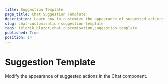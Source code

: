 ```yaml
---
title: Suggestion Template
page_title: Chat Suggestion Template
description: Learn how to customize the appearance of suggested actions using the SuggestionTemplate parameter in the Telerik UI for Blazor Chat component.
slug: chat-customisation-suggestion-template
tags: telerik,blazor,chat,customisation,suggestion-template
published: True
position: 14
---
```


# Suggestion Template

Modify the appearance of suggested actions in the Chat component.
